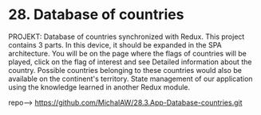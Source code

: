 # 28. Database of countries
PROJEKT:  Database of countries synchronized with Redux. This project contains 3 parts. In this device, it should be expanded in the SPA architecture. You will be on the page where the flags of countries will be played, click on the flag of interest and see Detailed information about the country. Possible countries belonging to these countries would also be available on the continent's territory. State management of our application using the knowledge learned in another Redux module.



repo--> https://github.com/MichalAW/28.3.App-Database-countries.git
